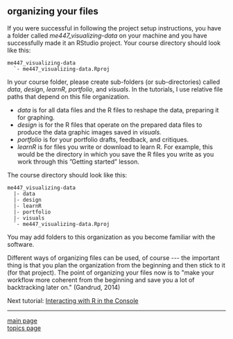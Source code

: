 
organizing your files
---------------------

If you were successful in following the project setup instructions, you have a folder called *me447\_visualizing-data* on your machine and you have successfully made it an RStudio project. Your course directory should look like this:

    me447_visualizing-data
      `- me447_visualizing-data.Rproj

In your course folder, please create sub-folders (or sub-directories) called *data*, *design*, *learnR*, *portfolio*, and *visuals*. In the tutorials, I use relative file paths that depend on this file organization.

-   *data* is for all data files and the R files to reshape the data, preparing it for graphing.
-   *design* is for the R files that operate on the prepared data files to produce the data graphic images saved in *visuals.*
-   *portfolio* is for your portfolio drafts, feedback, and critiques.
-   *learnR* is for files you write or download to learn R. For example, this would be the directory in which you save the R files you write as you work through this ”Getting started” lesson.

The course directory should look like this:

    me447_visualizing-data
      |- data
      |- design 
      |- learnR 
      |- portfolio 
      |- visuals
      `- me447_visualizing-data.Rproj

You may add folders to this organization as you become familiar with the software.

Different ways of organizing files can be used, of course --- the important thing is that you plan the organization from the beginning and then stick to it (for that project). The point of organizing your files now is to "make your workflow more coherent from the beginning and save you a lot of backtracking later on." (Gandrud, 2014)

Next tutorial: [Interacting with R in the Console](tut-02_using-console.md)

------------------------------------------------------------------------

[main page](../README.md)<br> [topics page](README-by-topic.md)
